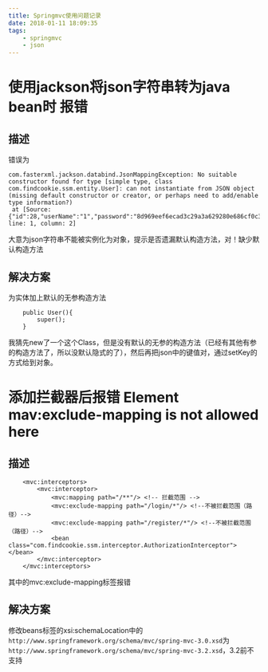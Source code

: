 ```yaml
---
title: Springmvc使用问题记录
date: 2018-01-11 18:09:35
tags:
    - springmvc
    - json
---
```


# 使用jackson将json字符串转为java bean时 报错

## 描述
错误为
```
com.fasterxml.jackson.databind.JsonMappingException: No suitable constructor found for type [simple type, class com.findcookie.ssm.entity.User]: can not instantiate from JSON object (missing default constructor or creator, or perhaps need to add/enable type information?)
 at [Source: {"id":28,"userName":"1","password":"8d969eef6ecad3c29a3a629280e686cf0c3f5d5a86aff3ca12020c923adc6c92","createdAt":1515638029000,"updatedAt":1515638029000}; line: 1, column: 2]
```
大意为json字符串不能被实例化为对象，提示是否遗漏默认构造方法，对！缺少默认构造方法

## 解决方案

为实体加上默认的无参构造方法
```
    public User(){
        super();
    }
```
我猜先new了一个这个Class，但是没有默认的无参的构造方法（已经有其他有参的构造方法了，所以没默认隐式的了），然后再把json中的键值对，通过setKey的方式给到对象。


# 添加拦截器后报错 Element mav:exclude-mapping is not allowed here

## 描述
```
    <mvc:interceptors>
        <mvc:interceptor>
            <mvc:mapping path="/**"/> <!-- 拦截范围 -->
            <mvc:exclude-mapping path="/login/*"/> <!--不被拦截范围（路径）-->
            <mvc:exclude-mapping path="/register/*"/> <!--不被拦截范围（路径）-->
            <bean class="com.findcookie.ssm.interceptor.AuthorizationInterceptor"></bean>
        </mvc:interceptor>
    </mvc:interceptors>
```
其中的mvc:exclude-mapping标签报错

## 解决方案
修改beans标签的xsi:schemaLocation中的`http://www.springframework.org/schema/mvc/spring-mvc-3.0.xsd`为`http://www.springframework.org/schema/mvc/spring-mvc-3.2.xsd`，3.2前不支持
